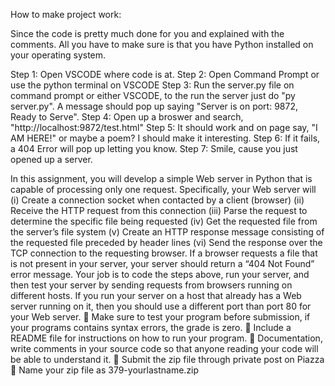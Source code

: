 How to make project work:

Since the code is pretty much done for you and explained with the comments. All you have to make sure is that you have Python installed on your operating system. 

Step 1: Open VSCODE where code is at.
Step 2: Open Command Prompt or use the python terminal on VSCODE
Step 3: Run the server.py file on command prompt or either VSCODE, to the run the server just do "py server.py". A message should pop up saying "Server is on port: 9872, Ready to Serve".
Step 4: Open up a broswer and search, "http://localhost:9872/test.html"
Step 5: It should work and on page say, "I AM HERE!" or maybe a poem? I should make it interesting.
Step 6: If it fails, a 404 Error will pop up letting you know.
Step 7: Smile, cause you just opened up a server.

In this assignment, you will develop a simple Web server in Python that is capable
of processing only one request. Specifically, your Web server will
(i) Create a connection socket when contacted by a client (browser)
(ii) Receive the HTTP request from this connection
(iii) Parse the request to determine the specific file being requested
(iv) Get the requested file from the server’s file system
(v) Create an HTTP response message consisting of the requested file
preceded by header lines
(vi) Send the response over the TCP connection to the requesting browser.
If a browser requests a file that is not present in your server, your server should
return a “404 Not Found” error message.
Your job is to code the steps above, run your server, and then test your server by
sending requests from browsers running on different hosts. If you run your server
on a host that already has a Web server running on it, then you should use a different
port than port 80 for your Web server.
 Make sure to test your program before submission, if your programs contains
syntax errors, the grade is zero.
 Include a README file for instructions on how to run your program.
 Documentation, write comments in your source code so that anyone reading
your code will be able to understand it.
 Submit the zip file through private post on Piazza
 Name your zip file as 379-yourlastname.zip


